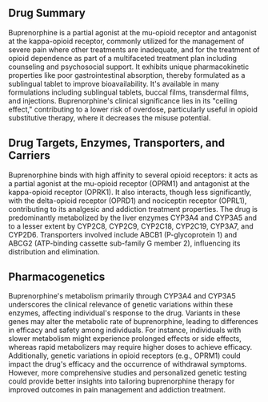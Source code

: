 ## Drug Summary
Buprenorphine is a partial agonist at the mu-opioid receptor and antagonist at the kappa-opioid receptor, commonly utilized for the management of severe pain where other treatments are inadequate, and for the treatment of opioid dependence as part of a multifaceted treatment plan including counseling and psychosocial support. It exhibits unique pharmacokinetic properties like poor gastrointestinal absorption, thereby formulated as a sublingual tablet to improve bioavailability. It's available in many formulations including sublingual tablets, buccal films, transdermal films, and injections. Buprenorphine's clinical significance lies in its "ceiling effect," contributing to a lower risk of overdose, particularly useful in opioid substitutive therapy, where it decreases the misuse potential.

## Drug Targets, Enzymes, Transporters, and Carriers
Buprenorphine binds with high affinity to several opioid receptors: it acts as a partial agonist at the mu-opioid receptor (OPRM1) and antagonist at the kappa-opioid receptor (OPRK1). It also interacts, though less significantly, with the delta-opioid receptor (OPRD1) and nociceptin receptor (OPRL1), contributing to its analgesic and addiction treatment properties. The drug is predominantly metabolized by the liver enzymes CYP3A4 and CYP3A5 and to a lesser extent by CYP2C8, CYP2C9, CYP2C18, CYP2C19, CYP3A7, and CYP2D6. Transporters involved include ABCB1 (P-glycoprotein 1) and ABCG2 (ATP-binding cassette sub-family G member 2), influencing its distribution and elimination.

## Pharmacogenetics
Buprenorphine's metabolism primarily through CYP3A4 and CYP3A5 underscores the clinical relevance of genetic variations within these enzymes, affecting individual's response to the drug. Variants in these genes may alter the metabolic rate of buprenorphine, leading to differences in efficacy and safety among individuals. For instance, individuals with slower metabolism might experience prolonged effects or side effects, whereas rapid metabolizers may require higher doses to achieve efficacy. Additionally, genetic variations in opioid receptors (e.g., OPRM1) could impact the drug's efficacy and the occurrence of withdrawal symptoms. However, more comprehensive studies and personalized genetic testing could provide better insights into tailoring buprenorphine therapy for improved outcomes in pain management and addiction treatment.